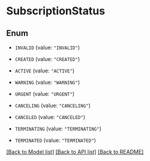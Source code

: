 # SubscriptionStatus

## Enum


* `INVALID` (value: `"INVALID"`)

* `CREATED` (value: `"CREATED"`)

* `ACTIVE` (value: `"ACTIVE"`)

* `WARNING` (value: `"WARNING"`)

* `URGENT` (value: `"URGENT"`)

* `CANCELING` (value: `"CANCELING"`)

* `CANCELED` (value: `"CANCELED"`)

* `TERMINATING` (value: `"TERMINATING"`)

* `TERMINATED` (value: `"TERMINATED"`)


[[Back to Model list]](../README.md#documentation-for-models) [[Back to API list]](../README.md#documentation-for-api-endpoints) [[Back to README]](../README.md)


